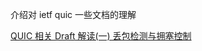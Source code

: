 介绍对 ietf quic 一些文档的理解

[QUIC 相关 Draft 解读(一) 丢包检测与拥塞控制](https://github.com/Lingtaonju/understand_ietf_quic.io/blob/master/cc_and_recovery.md)  
